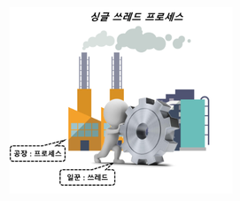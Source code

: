 <img src = "assets/built/postsImages/TheCornerstoneOfJava/2021-06-21-13cornerstoneJava1/img.png" width="80%" align="left"><br/>
